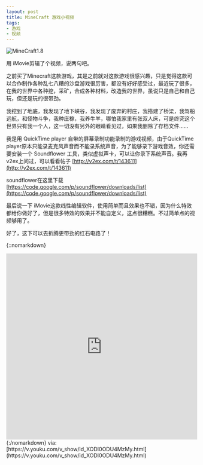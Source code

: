 ```yaml
---
layout: post
title: MineCraft 游戏小视频
tags:
- 游戏
- 视频
---
```

![MineCraft1.8](https://h.xavierskip.com:42049/i/a9d344ffa49154e3b12574b8e1c712eead87d91050bedcb462267667e90b989a.jpg)

用 iMovie剪辑了个视频，说两句吧。

之前买了Minecraft这款游戏，其是之前就对这款游戏很感兴趣，只是觉得这款可以合作制作各种乱七八糟的沙盘游戏很厉害，都没有好好感受过，最近玩了很多，在我的世界中各种挖，采矿，合成各种材料，改造我的世界，虽说只是自己和自己玩，但还是玩的很带劲。

我挖到了地底，我发现了地下峡谷，我发现了废弃的村庄，我搭建了桥梁，我驾船远航，和怪物斗争，我种庄稼，我养牛羊，哪怕我家里有张双人床，可是终究这个世界只有我一个人，这一切没有另外的眼睛看见过，如果我删除了存档文件……

我是用 QuickTime player 自带的屏幕录制功能录制的游戏视频，由于QuickTime player原本只能录麦克风声音而不能录系统声音，为了能够录下游戏音效，你还需要安装一个 Soundflower 工具，类似虚拟声卡，可以让你录下系统声音。我再v2ex上问过，可以看看帖子
[http://v2ex.com/t/143611](http://v2ex.com/t/143611)

soundflower在这里下载
[https://code.google.com/p/soundflower/downloads/list](https://code.google.com/p/soundflower/downloads/list)

最后说一下 iMovie这款线性编辑软件，使用简单而且效果也不错，因为什么特效都给你做好了，但是很多特效的效果并不能自定义，这点很糟糕。不过简单点的视频够用了。

好了，这下可以去折腾更带劲的红石电路了！



{::nomarkdown}
<iframe height=498 width=510 src='https://player.youku.com/embed/XODI0ODU4MzMy' frameborder=0 'allowfullscreen'></iframe>
{:/nomarkdown}
via:[https://v.youku.com/v_show/id_XODI0ODU4MzMy.html](https://v.youku.com/v_show/id_XODI0ODU4MzMy.html)
